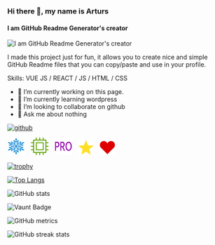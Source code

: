 ### Hi there 👋, my name is Arturs
#### I am GitHub Readme Generator's creator
![I am GitHub Readme Generator's creator](https://scontent.fdac176-1.fna.fbcdn.net/v/t1.6435-9/107904130_2755768054659687_6156055830534485206_n.jpg?stp=dst-jpg_p720x720&_nc_cat=111&ccb=1-7&_nc_sid=2a1932&_nc_ohc=iXWCdymG-FAQ7kNvgF5A_2y&_nc_ht=scontent.fdac176-1.fna&oh=00_AYBrmo60I2c8e8ZZXT5awkaQfTObTtq5DfSx087N7bhpeg&oe=66AC64DD)

I made this project just for fun, it allows you to create nice and simple GitHub Readme files that you can copy/paste and use in your profile.

Skills: VUE JS / REACT / JS / HTML / CSS

- 🔭 I’m currently working on this page. 
- 🌱 I’m currently learning wordpress 
- 👯 I’m looking to collaborate on github 
- 💬 Ask me about nothing 


[<img src='https://cdn.jsdelivr.net/npm/simple-icons@3.0.1/icons/github.svg' alt='github' height='40'>](https://github.com/iamraihanzaman)  

<a href='https://archiveprogram.github.com/'><img src='https://raw.githubusercontent.com/acervenky/animated-github-badges/master/assets/acbadge.gif' width='40' height='40'></a> <a href='https://docs.github.com/en/developers'><img src='https://raw.githubusercontent.com/acervenky/animated-github-badges/master/assets/devbadge.gif' width='40' height='40'></a> <a href='https://github.com/pricing'><img src='https://raw.githubusercontent.com/acervenky/animated-github-badges/master/assets/pro.gif' width='40' height='40'></a> <a href='https://stars.github.com/'><img src='https://raw.githubusercontent.com/acervenky/animated-github-badges/master/assets/starbadge.gif' width='35' height='35'></a> <a href='https://docs.github.com/en/github/supporting-the-open-source-community-with-github-sponsors'><img src='https://raw.githubusercontent.com/acervenky/animated-github-badges/master/assets/sponsorbadge.gif' width='35' height='35'></a> 

[![trophy](https://github-profile-trophy.vercel.app/?username=iamraihanzaman)](https://github.com/ryo-ma/github-profile-trophy)

[![Top Langs](https://github-readme-stats.vercel.app/api/top-langs/?username=iamraihanzaman)](https://github.com/anuraghazra/github-readme-stats)

![GitHub stats](https://github-readme-stats.vercel.app/api?username=iamraihanzaman&show_icons=true&count_private=true)  

![Vaunt Badge](https://api.vaunt.dev/v1/github/entities/iamraihanzaman/contributions?format=svg&private=true)  

![GitHub metrics](https://metrics.lecoq.io/iamraihanzaman)  

![GitHub streak stats](https://streak-stats.demolab.com/?user=iamraihanzaman)  


